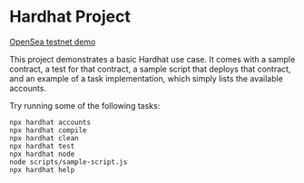 # Hardhat Project

[OpenSea testnet demo](https://testnets.opensea.io/assets/mumbai/0xf63fa916703d10036c4231649aab5fb2db622481/1)


This project demonstrates a basic Hardhat use case. It comes with a sample contract, a test for that contract, a sample script that deploys that contract, and an example of a task implementation, which simply lists the available accounts.

Try running some of the following tasks:

```shell
npx hardhat accounts
npx hardhat compile
npx hardhat clean
npx hardhat test
npx hardhat node
node scripts/sample-script.js
npx hardhat help
```
